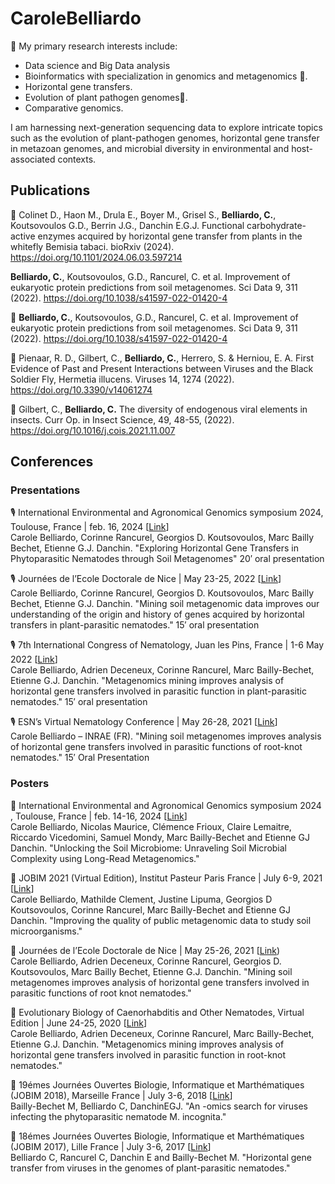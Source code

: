 # CaroleBelliardo 

🔭 My primary research interests include:
- Data science and Big Data analysis
- Bioinformatics with specialization in genomics and metagenomics :dna:.
- Horizontal gene transfers.
- Evolution of plant pathogen genomes🌱.
- Comparative genomics.
  
I am harnessing next-generation sequencing data to explore intricate topics such as the evolution of plant-pathogen genomes, horizontal gene transfer in metazoan genomes, and microbial diversity in environmental and host-associated contexts.


## Publications
:newspaper: Colinet D., Haon M., Drula E., Boyer M., Grisel S., **Belliardo, C.**, Koutsovoulos G.D., Berrin
J.G., Danchin E.G.J. Functional carbohydrate-active enzymes acquired by horizontal gene transfer from plants in the
whitefly Bemisia tabaci. bioRxiv (2024). https://doi.org/10.1101/2024.06.03.597214

**Belliardo, C.**, Koutsovoulos, G.D., Rancurel, C. et al. Improvement of eukaryotic protein predictions from soil metagenomes. Sci Data 9, 311 (2022). https://doi.org/10.1038/s41597-022-01420-4

:newspaper: **Belliardo, C.**, Koutsovoulos, G.D., Rancurel, C. et al. Improvement of eukaryotic protein predictions from soil metagenomes. Sci Data 9, 311 (2022). https://doi.org/10.1038/s41597-022-01420-4


:newspaper: Pienaar, R. D., Gilbert, C., **Belliardo, C.**, Herrero, S. & Herniou, E. A. First Evidence of Past and Present Interactions between Viruses and the Black Soldier Fly, Hermetia illucens. Viruses 14, 1274 (2022). https://doi.org/10.3390/v14061274


:newspaper: Gilbert, C.,  **Belliardo, C.** The diversity of endogenous viral elements in insects.  Curr Op. in Insect Science, 49, 48-55, (2022). https://doi.org/10.1016/j.cois.2021.11.007


## Conferences
### Presentations
🎙️ International Environmental and Agronomical Genomics symposium 2024, Toulouse, France | feb. 16, 2024 [[Link](https://eags2024.sciencesconf.org/)] \
Carole Belliardo, Corinne Rancurel, Georgios D. Koutsovoulos, Marc Bailly Bechet, Etienne G.J. Danchin.
"Exploring Horizontal Gene Transfers in Phytoparasitic Nematodes through Soil Metagenomes"
20′ oral presentation

🎙️ Journées de l’Ecole Doctorale de Nice | May 23-25, 2022 [[Link](https://jedns-bio.fr/)] \
Carole Belliardo, Corinne Rancurel, Georgios D. Koutsovoulos, Marc Bailly Bechet, Etienne G.J. Danchin.
"Mining soil metagenomic data improves our understanding of the origin and history of genes acquired by horizontal transfers in plant-parasitic nematodes."
15′ oral presentation

🎙️ 7th International Congress of Nematology, Juan les Pins, France | 1-6 May 2022 [[Link](https://www.alphavisa.com/icn/2020/index.php)] \
Carole Belliardo, Adrien Deceneux, Corinne Rancurel, Marc Bailly-Bechet, Etienne G.J. Danchin.
"Metagenomics mining improves analysis of horizontal gene transfers involved in parasitic function in plant-parasitic nematodes."
15′ oral presentation

🎙️ ESN’s Virtual Nematology Conference | May 26-28, 2021 [[Link](https://www.wur.nl/en/Research-Results/Chair-groups/Plant-Sciences/Laboratory-of-Nematology/ESNs-Virtual-Nematology-Conference-2021.htm)] \
Carole Belliardo – INRAE (FR).
"Mining soil metagenomes improves analysis of horizontal gene transfers involved in parasitic functions of root-knot nematodes."
15′ Oral Presentation

### Posters
📄 International Environmental and Agronomical Genomics symposium 2024 , Toulouse, France | feb. 14-16, 2024 [[Link](https://eags2024.sciencesconf.org/)] \
Carole Belliardo, Nicolas Maurice, Clémence Frioux, Claire Lemaitre, Riccardo Vicedomini, Samuel Mondy, Marc Bailly-Bechet and Etienne GJ Danchin.
"Unlocking the Soil Microbiome: Unraveling Soil Microbial Complexity using Long-Read Metagenomics."

📄 JOBIM 2021 (Virtual Edition), Institut Pasteur Paris France | July 6-9, 2021 [[Link](https://jobim2021.sciencesconf.org/)] \
Carole Belliardo, Mathilde Clement, Justine Lipuma, Georgios D Koutsovoulos, Corinne Rancurel, Marc Bailly-Bechet and Etienne GJ Danchin.
"Improving the quality of public metagenomic data to study soil microorganisms."

📄 Journées de l’Ecole Doctorale de Nice | May 25-26, 2021 [[Link](https://jedns-bio.fr/)) \
Carole Belliardo, Adrien Deceneux, Corinne Rancurel, Georgios D. Koutsovoulos, Marc Bailly Bechet, Etienne G.J. Danchin.
"Mining soil metagenomes improves analysis of horizontal gene transfers involved in parasitic functions of root knot nematodes."

📄 Evolutionary Biology of Caenorhabditis and Other Nematodes, Virtual Edition | June 24-25, 2020 [[Link](https://wormmeetings.weebly.com/evolution.html)] \
Carole Belliardo, Adrien Deceneux, Corinne Rancurel, Marc Bailly-Bechet, Etienne G.J. Danchin.
"Metagenomics mining improves analysis of horizontal gene transfers involved in parasitic function in root-knot nematodes."

📄 19émes Journées Ouvertes Biologie, Informatique et Marthématiques (JOBIM 2018), Marseille France | July 3-6, 2018 [[Link](https://jobim2018.sciencesconf.org/)] \
Bailly-Bechet M, Belliardo C, DanchinEGJ.
"An -omics search for viruses infecting the phytoparasitic nematode M. incognita."

📄 18émes Journées Ouvertes Biologie, Informatique et Marthématiques (JOBIM 2017), Lille France | July 3-6, 2017 [[Link](https://project.inria.fr/jobim2017/fr/)] \
Belliardo C, Rancurel C, Danchin E and Bailly-Bechet M.
"Horizontal gene transfer from viruses in the genomes of plant-parasitic nematodes."
